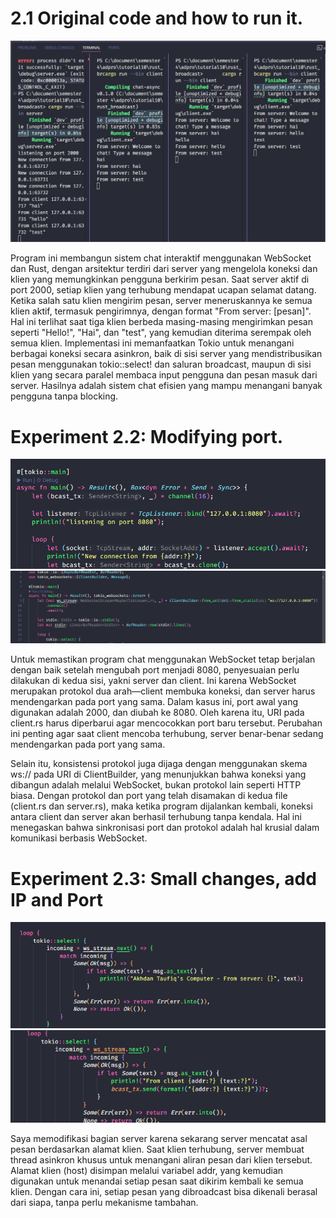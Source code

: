 # 2.1 Original code and how to run it.
![commit1](img/commit1.png)

Program ini membangun sistem chat interaktif menggunakan WebSocket dan Rust, dengan arsitektur terdiri dari server yang mengelola koneksi dan klien yang memungkinkan pengguna berkirim pesan. Saat server aktif di port 2000, setiap klien yang terhubung mendapat ucapan selamat datang. Ketika salah satu klien mengirim pesan, server meneruskannya ke semua klien aktif, termasuk pengirimnya, dengan format "From server: [pesan]". Hal ini terlihat saat tiga klien berbeda masing-masing mengirimkan pesan seperti "Hello!", "Hai", dan "test", yang kemudian diterima serempak oleh semua klien. Implementasi ini memanfaatkan Tokio untuk menangani berbagai koneksi secara asinkron, baik di sisi server yang mendistribusikan pesan menggunakan tokio::select! dan saluran broadcast, maupun di sisi klien yang secara paralel membaca input pengguna dan pesan masuk dari server. Hasilnya adalah sistem chat efisien yang mampu menangani banyak pengguna tanpa blocking.

# Experiment 2.2: Modifying port.
![commit2-1](img/commit-2-1.png)
![commit2-2](img/commit-2-2.png)

Untuk memastikan program chat menggunakan WebSocket tetap berjalan dengan baik setelah mengubah port menjadi 8080, penyesuaian perlu dilakukan di kedua sisi, yakni server dan client. Ini karena WebSocket merupakan protokol dua arah—client membuka koneksi, dan server harus mendengarkan pada port yang sama. Dalam kasus ini, port awal yang digunakan adalah 2000, dan diubah ke 8080. Oleh karena itu, URI pada client.rs harus diperbarui agar mencocokkan port baru tersebut. Perubahan ini penting agar saat client mencoba terhubung, server benar-benar sedang mendengarkan pada port yang sama.

Selain itu, konsistensi protokol juga dijaga dengan menggunakan skema ws:// pada URI di ClientBuilder, yang menunjukkan bahwa koneksi yang dibangun adalah melalui WebSocket, bukan protokol lain seperti HTTP biasa. Dengan protokol dan port yang telah disamakan di kedua file (client.rs dan server.rs), maka ketika program dijalankan kembali, koneksi antara client dan server akan berhasil terhubung tanpa kendala. Hal ini menegaskan bahwa sinkronisasi port dan protokol adalah hal krusial dalam komunikasi berbasis WebSocket.

# Experiment 2.3: Small changes, add IP and Port
![commit3-1](img/commit-3-1.png)
![commit3-2](img/commit-3-2.png)

Saya memodifikasi bagian server karena sekarang server mencatat asal pesan berdasarkan alamat klien. Saat klien terhubung, server membuat thread asinkron khusus untuk menangani aliran pesan dari klien tersebut. Alamat klien (host) disimpan melalui variabel addr, yang kemudian digunakan untuk menandai setiap pesan saat dikirim kembali ke semua klien. Dengan cara ini, setiap pesan yang dibroadcast bisa dikenali berasal dari siapa, tanpa perlu mekanisme tambahan.